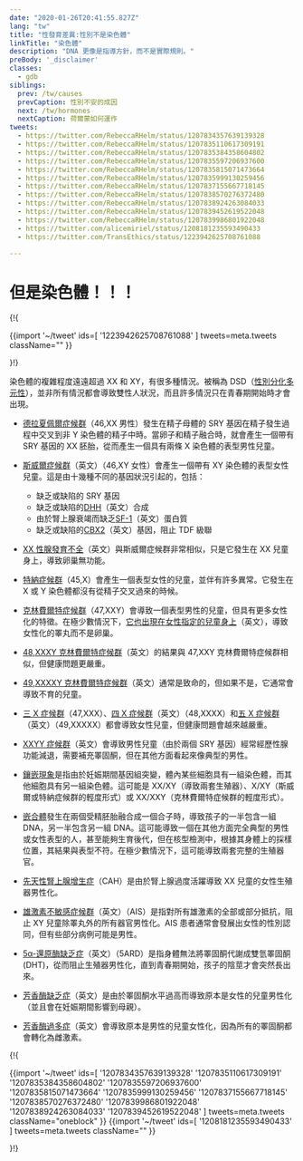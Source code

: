```yaml
---
date: "2020-01-26T20:41:55.827Z"
lang: "tw"
title: "性發育差異:性別不是染色體"
linkTitle: "染色體"
description: "DNA 更像是指導方針，而不是實際規則。"
preBody: '_disclaimer'
classes:
  - gdb
siblings:
  prev: /tw/causes
  prevCaption: 性別不安的成因
  next: /tw/hormones
  nextCaption: 荷爾蒙如何運作
tweets:
  - https://twitter.com/RebeccaRHelm/status/1207834357639139328
  - https://twitter.com/RebeccaRHelm/status/1207835110617309191
  - https://twitter.com/RebeccaRHelm/status/1207835384358604802
  - https://twitter.com/RebeccaRHelm/status/1207835597206937600
  - https://twitter.com/RebeccaRHelm/status/1207835815071473664
  - https://twitter.com/RebeccaRHelm/status/1207835999130259456
  - https://twitter.com/RebeccaRHelm/status/1207837155667718145
  - https://twitter.com/RebeccaRHelm/status/1207838570276372480
  - https://twitter.com/RebeccaRHelm/status/1207838924263084033
  - https://twitter.com/RebeccaRHelm/status/1207839452619522048
  - https://twitter.com/RebeccaRHelm/status/1207839986801922048
  - https://twitter.com/alicemiriel/status/1208181235593490433
  - https://twitter.com/TransEthics/status/1223942625708761088

---
```


<!-- # But the Chromosomes!!! -->
# 但是染色體！！！

{!{ <div class="gutter">
  {{import '~/tweet' ids=[
    '1223942625708761088'
  ] tweets=meta.tweets className="" }}
</div>}!}


<!-- There are dozens of ways that chromosomes can be much more complex than XX and XY. Referred to as DSDs ([differences in sex development](https://en.wikipedia.org/wiki/Disorders_of_sex_development)), not all of them result in an intersex condition, and many only manifest at the onset of puberty. -->
染色體的複雜程度遠遠超過 XX 和 XY，有很多種情況。被稱為 DSD（[性別分化多元性](https://zh.wikipedia.org/wiki/%E6%80%A7%E5%88%A5%E5%88%86%E5%8C%96%E5%A4%9A%E5%85%83%E6%80%A7)），並非所有情況都會導致雙性人狀況，而且許多情況只在青春期開始時才會出現。

<!-- - [De la Chapelle syndrome](https://en.wikipedia.org/wiki/XX_male_syndrome) (46,XX Male) occurs when the SRY gene from the sperm parent crosses over into a non-Y-bearing sperm during spermatogenesis. When the egg and sperm merge, it results in an XX embryo with an SRY gene, creating a phenotypically-male child with two X chromosomes. -->
- [德拉夏佩爾症候群](https://en.wikipedia.org/wiki/XX_male_syndrome)（46,XX 男性）發生在精子母體的 SRY 基因在精子發生過程中交叉到非 Y 染色體的精子中時。當卵子和精子融合時，就會產生一個帶有 SRY 基因的 XX 胚胎，從而產生一個具有兩條 X 染色體的表型男性兒童。

<!-- - [Swyer syndrome](https://en.wikipedia.org/wiki/Swyer_syndrome) (46,XY Female) produces a phenotypically-female child with an XY chromosome. This results from a dozen different genetic conditions, including: -->
- [斯威爾症候群](https://zh.wikipedia.org/wiki/XY%E6%80%A7%E8%85%BA%E7%99%BC%E8%82%B2%E4%B8%8D%E5%85%A8)（英文）（46,XY 女性）會產生一個帶有 XY 染色體的表型女性兒童。這是由十幾種不同的基因狀況引起的，包括：
  <!-- - Absence or defect of an SRY gene
  - Absence or defect of [DHH](https://en.wikipedia.org/wiki/Desert_hedgehog_(protein)) synthesis
  - Absence of the [SF-1](https://en.wikipedia.org/wiki/Steroidogenic_factor_1) protein due to adrenal failure
  - Absence of or defect the [CBX2](https://en.wikipedia.org/wiki/CBX2_(gene)) gene, preventing TDF cascade -->
  
  - 缺乏或缺陷的 SRY 基因
  - 缺乏或缺陷的[DHH](https://en.wikipedia.org/wiki/Desert_hedgehog_(protein))（英文）合成
  - 由於腎上腺衰竭而缺乏[SF-1](https://en.wikipedia.org/wiki/Steroidogenic_factor_1)（英文）蛋白質
  - 缺乏或缺陷的[CBX2](https://en.wikipedia.org/wiki/CBX2_(gene))（英文）基因，阻止 TDF 級聯

<!-- - [XX gonadal dysgenesis](https://en.wikipedia.org/wiki/XX_gonadal_dysgenesis) is very similar to Swyer syndrome, except it occurs in XX children and results in nonfunctional ovaries. -->
- [XX 性腺發育不全](https://en.wikipedia.org/wiki/XX_gonadal_dysgenesis)（英文）與斯威爾症候群非常相似，只是它發生在 XX 兒童身上，導致卵巢無功能。

<!-- - [Turner syndrome](https://en.wikipedia.org/wiki/Turner_syndrome) (45,X) produces a phenotypically-female child with numerous abnormalities. It occurs when neither an X or Y chromosome crosses over from the sperm. -->

- [特納症候群](https://zh.wikipedia.org/wiki/%E7%89%B9%E7%BA%B3%E7%BB%BC%E5%90%88%E5%BE%81)（45,X）會產生一個表型女性的兒童，並伴有許多異常。它發生在 X 或 Y 染色體都沒有從精子交叉過來的時候。

<!-- - [Klinefelter syndrome](https://en.wikipedia.org/wiki/Klinefelter_syndrome) (47,XXY) results in a phenotypically-male child with more feminine traits. In extremely rare cases [it appears in female-assigned children](https://www.ncbi.nlm.nih.gov/pubmed/15755052) as well, resulting in feminized testicles instead of ovaries. -->
- [克林費爾特症候群](https://zh.wikipedia.org/wiki/%E5%85%8B%E8%8E%AB%E8%8F%B2%E7%88%BE%E7%89%B9%E7%97%87%E5%80%99%E7%BE%A4)（47,XXY）會導致一個表型男性的兒童，但具有更多女性化的特徵。在極少數情況下，[它也出現在女性指定的兒童身上](https://www.ncbi.nlm.nih.gov/pubmed/15755052)（英文），導致女性化的睪丸而不是卵巢。

<!-- - [48,XXXY Klinefelter syndrome](https://en.wikipedia.org/wiki/XXXY_syndrome) has similar results to 47,XXY Klinefelter syndrome, but with more intense health issues. -->
- [48,XXXY 克林費爾特症候群](https://en.wikipedia.org/wiki/XXXY_syndrome)（英文）的結果與 47,XXY 克林費爾特症候群相似，但健康問題更嚴重。

<!-- - [49,XXXXY Klinefelter syndrome](https://en.wikipedia.org/wiki/49,XXXXY) is often fatal, but when it isn't, it often results in a sterile child. -->
- [49,XXXXY 克林費爾特症候群](https://en.wikipedia.org/wiki/49,XXXXY)（英文）通常是致命的，但如果不是，它通常會導致不育的兒童。

<!-- - [Trisomy X](https://en.wikipedia.org/wiki/Triple_X_syndrome) (47,XXX), [Tetrasomy X](https://en.wikipedia.org/wiki/Tetrasomy_X) (48,XXXX), and [Pentasomy X](https://en.wikipedia.org/wiki/49,_XXXXX) (49,XXXXX) all result in a female child, but with progressively more intense health issues. -->
- [三 X 症候群](https://zh.wikipedia.org/wiki/%E4%B8%89%E6%9F%93%E8%89%B2%E9%AB%94X%E7%97%87%E5%80%99%E7%BE%A4)（47,XXX）、[四 X 症候群](https://en.wikipedia.org/wiki/Tetrasomy_X)（英文）（48,XXXX）和[五 X 症候群](https://en.wikipedia.org/wiki/49,_XXXXX)（英文）（49,XXXXX）都會導致女性兒童，但健康問題會越來越嚴重。

<!-- - [XXYY Syndrome](https://en.wikipedia.org/wiki/XXYY_syndrome) results in male children (due to two SRY genes) who often experience hypogonadism, needing testosterone supplements, but otherwise seeming like a typical male. -->
- [XXYY 症候群](https://en.wikipedia.org/wiki/XXYY_syndrome)（英文）會導致男性兒童（由於兩個 SRY 基因）經常經歷性腺功能減退，需要補充睪固酮，但在其他方面看起來像典型的男性。

<!-- - [Mosaicism](https://en.wikipedia.org/wiki/Mosaic_(genetics)) results when some cells in the body have one set of chromosomes and other cells have another due to a mutation of the genome during gestation. This may be XX/XY (resulting in a dual set of genitalia), X/XY (a milder form of Swyer or Turner syndromes) or XX/XXY (a milder form of Klinefelter syndrome). -->
- [鑲嵌現象](https://zh.wikipedia.org/wiki/%E9%91%B2%E5%B5%8C%E7%8F%BE%E8%B1%A1)是指由於妊娠期間基因組突變，體內某些細胞具有一組染色體，而其他細胞具有另一組染色體。這可能是 XX/XY（導致兩套生殖器）、X/XY（斯威爾或特納症候群的輕度形式）或 XX/XXY（克林費爾特症候群的輕度形式）。

<!-- - [Chimerism](https://en.wikipedia.org/wiki/Chimera_(genetics)) occurs when two fertilized embryos merge together into one zygote, causing half of the child to contain one set of DNA and the other half to contain another. This can result in an otherwise completely typical human being of either male or female phenotype, even capable of producing offspring, but which comes back on a karyotype test as not matching their phenotype based on where the sample was taken on their body. In extremely rare cases this can result in two full sets of reproductive organs. -->
- [嵌合體](https://zh.wikipedia.org/wiki/%E5%B5%8C%E5%90%88%E9%AB%94)發生在兩個受精胚胎融合成一個合子時，導致孩子的一半包含一組 DNA，另一半包含另一組 DNA。這可能導致一個在其他方面完全典型的男性或女性表型的人，甚至能夠生育後代，但在核型檢測中，根據其身體上的採樣位置，其結果與表型不符。在極少數情況下，這可能導致兩套完整的生殖器官。

<!-- - [Congenital adrenal hyperplasia](https://en.wikipedia.org/wiki/Congenital_adrenal_hyperplasia) (CAH) is masculinization of the female genitals in an XX child due to overactive adrenal glands. -->
- [先天性腎上腺增生症](https://zh.wikipedia.org/wiki/%E5%85%88%E5%A4%A9%E6%80%A7%E8%85%8E%E4%B8%8A%E8%85%BA%E5%A2%9E%E7%94%9F%E7%97%87)（CAH）是由於腎上腺過度活躍導致 XX 兒童的女性生殖器男性化。

<!-- - [Androgen insensitivity syndrome](https://en.wikipedia.org/wiki/Androgen_insensitivity_syndrome) (AIS) is a total or partial resistance to all androgens, preventing masculinization of all organs, save for the testicles, in an XY child. AIS subjects typically develop a female gender identity, but some partial cases may be male. -->
- [雄激素不敏感症候群](https://en.wikipedia.org/wiki/Androgen_insensitivity_syndrome)（英文）（AIS）是指對所有雄激素的全部或部分抵抗，阻止 XY 兒童除睪丸外的所有器官男性化。AIS 患者通常會發展出女性的性別認同，但有些部分病例可能是男性。

<!-- - [5-alpha-reductase deficiency](https://en.wikipedia.org/wiki/5-alpha-reductase_deficiency) (5ARD) is a failure in the body's ability to metabolize testosterone into dihydrotestosterone (DHT), preventing masculinization of the genitalia until the onset of puberty, when the child suddenly grows a penis. -->
- [5α-還原酶缺乏症](https://en.wikipedia.org/wiki/5-alpha-reductase_deficiency)（英文）（5ARD）是指身體無法將睪固酮代謝成雙氫睪固酮 (DHT)，從而阻止生殖器男性化，直到青春期開始，孩子的陰莖才會突然長出來。

<!-- - [Aromatase deficiency](https://en.wikipedia.org/wiki/Aromatase_deficiency) causes masculinization of an otherwise female child due to excess levels of testosterone (and can bleed over into the mother during gestation). -->
- [芳香酶缺乏症](https://en.wikipedia.org/wiki/Aromatase_deficiency)（英文）是由於睪固酮水平過高而導致原本是女性的兒童男性化（並且會在妊娠期間影響到母親）。

<!-- - [Aromatase excess](https://en.wikipedia.org/wiki/Aromatase_excess_syndrome) causes feminisation in an otherwise male child, as all testosterone is converted into estrogen. -->
- [芳香酶過多症](https://en.wikipedia.org/wiki/Aromatase_excess_syndrome)（英文）會導致原本是男性的兒童女性化，因為所有的睪固酮都會轉化為雌激素。


{!{ <div class="span34 center print-span2">
  {{import '~/tweet' ids=[
    '1207834357639139328'
    '1207835110617309191'
    '1207835384358604802'
    '1207835597206937600'
    '1207835815071473664'
    '1207835999130259456'
    '1207837155667718145'
    '1207838570276372480'
    '1207839986801922048'
    '1207838924263084033'
    '1207839452619522048'
  ] tweets=meta.tweets className="oneblock" }}
  {{import '~/tweet' ids=[
    '1208181235593490433'
  ] tweets=meta.tweets className="" }}
</div>}!}
